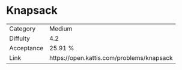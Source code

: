 # Knapsack

<table>
    <tr>
        <td>Category</td>
        <td>Medium</td>
    </tr>
    <tr>
        <td>Diffulty</td>
        <td>4.2</td>
    </tr>
    <tr>
        <td>Acceptance</td>
        <td>25.91 %</td>
    </tr>
    <tr>
        <td>Link</td>
        <td>https://open.kattis.com/problems/knapsack</td>
    </tr>
</table>